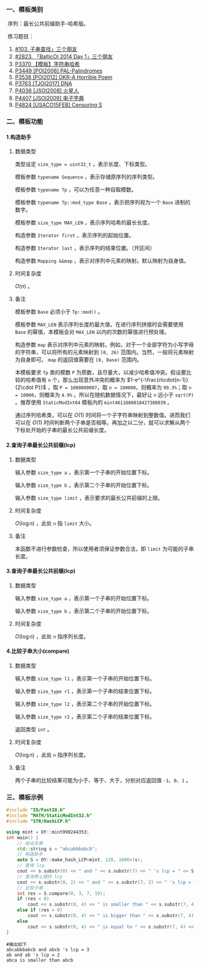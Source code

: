### 一、模板类别

​	序列：最长公共前缀助手-哈希版。

​	练习题目：

1. [#103. 子串查找」三个朋友](https://loj.ac/p/103)
2. [#2823. 「BalticOI 2014 Day 1」三个朋友](https://loj.ac/p/2823)
3. [P3370 【模板】字符串哈希](https://www.luogu.com.cn/problem/P3370)
4. [P3449 [POI2006] PAL-Palindromes](https://www.luogu.com.cn/problem/P3449)
5. [P3538 [POI2012] OKR-A Horrible Poem](https://www.luogu.com.cn/problem/P3538)
6. [P3763 [TJOI2017] DNA](https://www.luogu.com.cn/problem/P3763)
7. [P4036 [JSOI2008] 火星人](https://www.luogu.com.cn/problem/P4036)
8. [P4407 [JSOI2009] 电子字典](https://www.luogu.com.cn/problem/P4407)
9. [P4824 [USACO15FEB] Censoring S](https://www.luogu.com.cn/problem/P4824)

### 二、模板功能

#### 1.构造助手

1. 数据类型

   类型设定 `size_type = uint32_t` ，表示长度、下标类型。

   模板参数 `typename Sequence` ，表示存储原序列的序列类型。

   模板参数 `typename Tp` ，可以为任意一种自取模数。

   模板参数 `typename Tp::mod_type Base` ，表示把序列视为一个 `Base` 进制的数字。

   模板参数 `size_type MAX_LEN` ，表示序列哈希的最长长度。

   构造参数 `Iterator first` ，表示序列的起始位置。

   构造参数 `Iterator last` ，表示序列的结束位置。（开区间）

   构造参数 `Mapping &&map` ，表示对序列中元素的映射。默认映射为自身值。

2. 时间复杂度

   $O(n)$ 。

3. 备注

   模板参数 `Base` 必须小于 `Tp::mod()` 。

   模板参数 `MAX_LEN` 表示序列长度的最大值，在进行序列拼接时会需要使用 `Base` 的幂值，本模板会对 `MAX_LEN` 以内的次数的幂值进行预处理。
   
   构造参数 `map` 表示对序列中元素的映射。例如，对于一个全部字符为小写字母的字符串，可以将所有的元素映射到 `[0, 26)` 范围内。当然，一般将元素映射为自身即可。 `map` 的返回值需要在 `[0, Base)` 范围内。
   
   本模板要求 `Tp` 类的模数 `P` 为质数，且尽量大，以减少哈希值冲突。假设要比较的哈希值有 `n` 个，那么出现意外冲突的概率为 $1-e^{-\frac{n\cdot(n-1)}{2\cdot P}}$ ，取 `P = 1000000007`，取 `n = 100000`，则概率为 `99.3%`；取 `n = 10000`，则概率为 `4.9%` 。所以在随机数据情况下，最好让 `n` 远小于 `sqrt(P)` 。推荐使用 `StaticModInt64` 模板内的 `mint4611686018427388039` 。
   
   通过序列哈希类，可以在 $O(1)$ 时间将一个子字符串映射到整数值。进而我们可以在 $O(1)$ 时间判断两个子串是否相等。再加之以二分，就可以求解从两个下标处开始的子串的最长公共前缀长度。

#### 2.查询子串最长公共前缀(lcp)

1. 数据类型

   输入参数 `size_type a` ，表示第一个子串的开始位置下标。

   输入参数 `size_type b` ，表示第二个子串的开始位置下标。

   输入参数 `size_type limit` ，表示要求的最长公共前缀的上限。

2. 时间复杂度

   $O(\log n)$ ，此处 `n` 指 `limit` 大小。

3. 备注

   本函数不进行参数检查，所以使用者须保证参数合法，即 `limit` 为可能的子串长度。

#### 3.查询子串最长公共前缀(lcp)

1. 数据类型

   输入参数 `size_type a` ，表示第一个子串的开始位置下标。

   输入参数 `size_type b` ，表示第二个子串的开始位置下标。

2. 时间复杂度

   $O(\log n)$ ，此处 `n` 指序列长度。

#### 4.比较子串大小(compare)

1. 数据类型

   输入参数 `size_type l1` ，表示第一个子串的开始位置下标。

   输入参数 `size_type r1` ，表示第一个子串的结束位置下标。

   输入参数 `size_type l2` ，表示第二个子串的开始位置下标。

   输入参数 `size_type r2` ，表示第二个子串的结束位置下标。

   返回类型 `int` 。

2. 时间复杂度

   $O(\log n)$ ，此处 `n` 指序列长度。

3. 备注

   两个子串的比较结果可能为小于、等于、大于，分别对应返回值 `-1`、`0`、`1` 。


### 三、模板示例

```c++
#include "IO/FastIO.h"
#include "MATH/StaticModInt32.h"
#include "STR/HashLCP.h"

using mint = OY::mint998244353;
int main() {
    // 给出主串
    std::string s = "abcabbbabcb";
    // 构造助手
    auto S = OY::make_hash_LCP<mint, 128, 1000>(s);
    // 查询 lcp
    cout << s.substr(0) << " and " << s.substr(7) << " 's lcp = " << S.lcp(0, 7) << endl;
    // 查询带上限的 lcp
    cout << s.substr(0, 2) << " and " << s.substr(7, 2) << " 's lcp = " << S.lcp(0, 7, 2) << endl;
    // 比较子串
    int res = S.compare(0, 3, 7, 10);
    if (res < 0)
        cout << s.substr(0, 4) << " is smaller than " << s.substr(7, 4) << endl;
    else if (res > 0)
        cout << s.substr(0, 4) << " is bigger than " << s.substr(7, 4) << endl;
    else
        cout << s.substr(0, 4) << " is equal to " << s.substr(7, 4) << endl;
}
```

```
#输出如下
abcabbbabcb and abcb 's lcp = 3
ab and ab 's lcp = 2
abca is smaller than abcb

```

